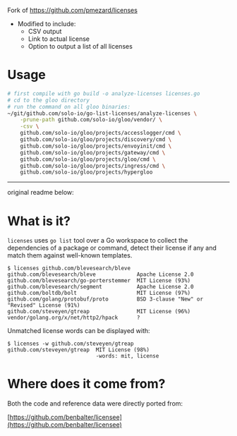 Fork of https://github.com/pmezard/licenses

- Modified to include:
  - CSV output
  - Link to actual license
  - Option to output a list of all licenses

# Usage

```bash
# first compile with go build -o analyze-licenses licenses.go
# cd to the gloo directory
# run the command on all gloo binaries:
~/git/github.com/solo-io/go-list-licenses/analyze-licenses \
    -prune-path github.com/solo-io/gloo/vendor/ \
    -csv \
    github.com/solo-io/gloo/projects/accesslogger/cmd \
    github.com/solo-io/gloo/projects/discovery/cmd \
    github.com/solo-io/gloo/projects/envoyinit/cmd \
    github.com/solo-io/gloo/projects/gateway/cmd \
    github.com/solo-io/gloo/projects/gloo/cmd \
    github.com/solo-io/gloo/projects/ingress/cmd \
    github.com/solo-io/gloo/projects/hypergloo
```




---

original readme below:

# What is it?

`licenses` uses `go list` tool over a Go workspace to collect the dependencies
of a package or command, detect their license if any and match them against
well-known templates.

```
$ licenses github.com/blevesearch/bleve
github.com/blevesearch/bleve             Apache License 2.0
github.com/blevesearch/go-porterstemmer  MIT License (93%)
github.com/blevesearch/segment           Apache License 2.0
github.com/boltdb/bolt                   MIT License (97%)
github.com/golang/protobuf/proto         BSD 3-clause "New" or "Revised" License (91%)
github.com/steveyen/gtreap               MIT License (96%)
vendor/golang.org/x/net/http2/hpack      ?
```

Unmatched license words can be displayed with:
```
$ licenses -w github.com/steveyen/gtreap
github.com/steveyen/gtreap  MIT License (98%)
                            -words: mit, license
```

# Where does it come from?

Both the code and reference data were directly ported from:

  [https://github.com/benbalter/licensee](https://github.com/benbalter/licensee)
